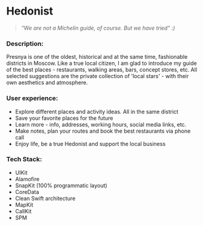 # Hedonist

> *"We are not a Michelin guide, of course. But we have tried" :)*

### Description:
Presnya is one of the oldest, historical and at the same time, fashionable districts in Moscow. Like a true local citizen, I am glad to introduce my guide of the best places - restaurants, walking areas, bars, concept stores, etc. All selected suggestions are the private collection of 'local stars' - with their own aesthetics and atmosphere. 

### User experience:
- Explore different places and activity ideas. All in the same district
- Save your favorite places for the future
- Learn more - info, addresses, working hours, social media links, etc.
- Make notes, plan your routes and book the best restaurants via phone call
- Enjoy life, be a true Hedonist and support the local business

### Tech Stack:
- UIKit
- Alamofire
- SnapKit (100% programmatic layout)
- CoreData
- Clean Swift architecture
- MapKit
- CallKit
- SPM

